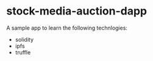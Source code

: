 # stock-media-auction-dapp
A sample app to learn the following technlogies:
* solidity
* ipfs
* truffle
